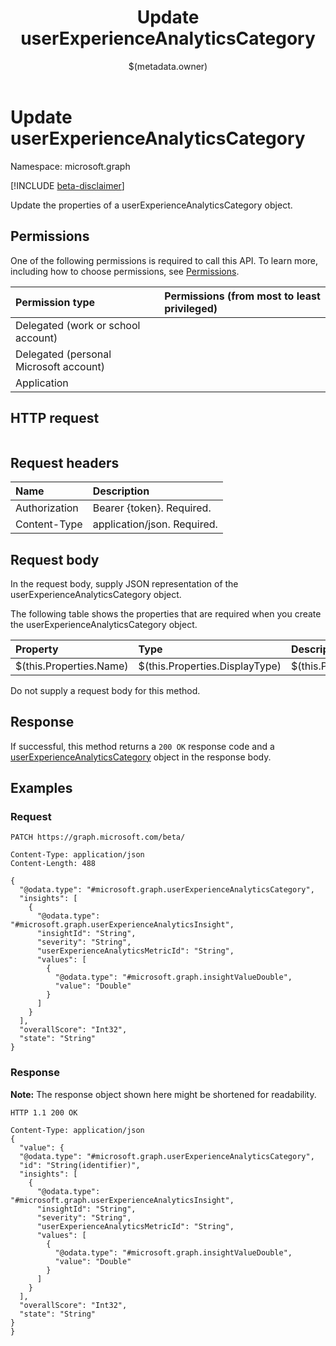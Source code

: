 ﻿---
title: "Update userExperienceAnalyticsCategory"
description: ""
localization_priority: Normal
author: "$(metadata.owner)"
ms.prod: "microsoft-identity-platform"
doc_type: "apiPageType"
---

# Update userExperienceAnalyticsCategory

Namespace: microsoft.graph

[!INCLUDE [beta-disclaimer](../../includes/beta-disclaimer.md)]

Update the properties of a userExperienceAnalyticsCategory object.

## Permissions

One of the following permissions is required to call this API. To learn more, including how to choose permissions, see [Permissions](/graph/permissions-reference).

| Permission type                        | Permissions (from most to least privileged) |
| :------------------------------------- | :------------------------------------------ |
| Delegated (work or school account)     |                                             |
| Delegated (personal Microsoft account) |                                             |
| Application                            |                                             |

## HTTP request

<!-- {
  "blockType": "ignored"
}
-->

```http

```

## Request headers

| Name          | Description                 |
| :------------ | :-------------------------- |
| Authorization | Bearer {token}. Required.   |
| Content-Type  | application/json. Required. |

## Request body

In the request body, supply JSON representation of the userExperienceAnalyticsCategory object.

The following table shows the properties that are required when you create the userExperienceAnalyticsCategory object.

| Property                | Type                           | Description                           |
| :---------------------- | :----------------------------- | :------------------------------------ |
| $(this.Properties.Name) | $(this.Properties.DisplayType) | $(this.Properties.DisplayDescription) |

Do not supply a request body for this method.

## Response

If successful, this method returns a `200 OK` response code and a [userExperienceAnalyticsCategory](../resources/userExperienceAnalyticsCategory.md) object in the response body.

## Examples

### Request

<!-- {
  "blockType": "request",
  "name": "update_userexperienceanalyticscategory"
}
-->

```http
PATCH https://graph.microsoft.com/beta/

Content-Type: application/json
Content-Length: 488

{
  "@odata.type": "#microsoft.graph.userExperienceAnalyticsCategory",
  "insights": [
    {
      "@odata.type": "#microsoft.graph.userExperienceAnalyticsInsight",
      "insightId": "String",
      "severity": "String",
      "userExperienceAnalyticsMetricId": "String",
      "values": [
        {
          "@odata.type": "#microsoft.graph.insightValueDouble",
          "value": "Double"
        }
      ]
    }
  ],
  "overallScore": "Int32",
  "state": "String"
}

```

### Response

**Note:** The response object shown here might be shortened for readability.

<!-- {
  "blockType": "response",
  "truncated": true,
  "@odata.type": "microsoft.management.services.api.userExperienceAnalyticsCategory"
}
-->

```http
HTTP 1.1 200 OK

Content-Type: application/json
{
  "value": {
  "@odata.type": "#microsoft.graph.userExperienceAnalyticsCategory",
  "id": "String(identifier)",
  "insights": [
    {
      "@odata.type": "#microsoft.graph.userExperienceAnalyticsInsight",
      "insightId": "String",
      "severity": "String",
      "userExperienceAnalyticsMetricId": "String",
      "values": [
        {
          "@odata.type": "#microsoft.graph.insightValueDouble",
          "value": "Double"
        }
      ]
    }
  ],
  "overallScore": "Int32",
  "state": "String"
}
}

```